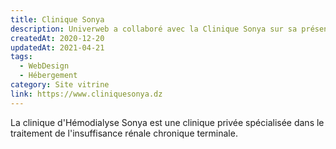 ```yaml
---
title: Clinique Sonya
description: Univerweb a collaboré avec la Clinique Sonya sur sa présence numérique. Nous avons créé le site web et nous assurons son hébergement.
createdAt: 2020-12-20
updatedAt: 2021-04-21
tags:
  - WebDesign
  - Hébergement
category: Site vitrine
link: https://www.cliniquesonya.dz
---
```


La clinique d'Hémodialyse Sonya est une clinique privée spécialisée dans le traitement de l'insuffisance rénale chronique terminale.
